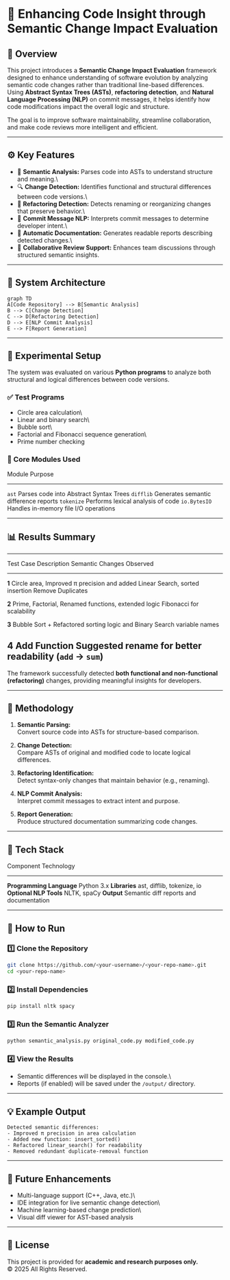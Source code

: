 # 🧠 Enhancing Code Insight through Semantic Change Impact Evaluation

## 📘 Overview

This project introduces a **Semantic Change Impact Evaluation**
framework designed to enhance understanding of software evolution by
analyzing semantic code changes rather than traditional line-based
differences.\
Using **Abstract Syntax Trees (ASTs)**, **refactoring detection**, and
**Natural Language Processing (NLP)** on commit messages, it helps
identify how code modifications impact the overall logic and structure.

The goal is to improve software maintainability, streamline
collaboration, and make code reviews more intelligent and efficient.

------------------------------------------------------------------------

## ⚙️ Key Features

-   🧩 **Semantic Analysis:** Parses code into ASTs to understand
    structure and meaning.\
-   🔍 **Change Detection:** Identifies functional and structural
    differences between code versions.\
-   🔄 **Refactoring Detection:** Detects renaming or reorganizing
    changes that preserve behavior.\
-   🧠 **Commit Message NLP:** Interprets commit messages to determine
    developer intent.\
-   📄 **Automatic Documentation:** Generates readable reports
    describing detected changes.\
-   💬 **Collaborative Review Support:** Enhances team discussions
    through structured semantic insights.

------------------------------------------------------------------------

## 🧩 System Architecture

``` mermaid
graph TD
A[Code Repository] --> B[Semantic Analysis]
B --> C[Change Detection]
C --> D[Refactoring Detection]
D --> E[NLP Commit Analysis]
E --> F[Report Generation]
```

------------------------------------------------------------------------

## 🧪 Experimental Setup

The system was evaluated on various **Python programs** to analyze both
structural and logical differences between code versions.

### ✅ Test Programs

-   Circle area calculation\
-   Linear and binary search\
-   Bubble sort\
-   Factorial and Fibonacci sequence generation\
-   Prime number checking

### 🧰 Core Modules Used

  Module         Purpose
  -------------- ----------------------------------------
  `ast`          Parses code into Abstract Syntax Trees
  `difflib`      Generates semantic difference reports
  `tokenize`     Performs lexical analysis of code
  `io.BytesIO`   Handles in-memory file I/O operations

------------------------------------------------------------------------

## 📊 Results Summary

  -----------------------------------------------------------------------
  Test Case       Description        Semantic Changes Observed
  --------------- ------------------ ------------------------------------
  **1**           Circle area,       Improved π precision and added
                  Linear Search,     sorted insertion
                  Remove Duplicates  

  **2**           Prime, Factorial,  Renamed functions, extended logic
                  Fibonacci          for scalability

  **3**           Bubble Sort +      Refactored sorting logic and
                  Binary Search      variable names

  **4**           Add Function       Suggested rename for better
                                     readability (`add` → `sum`)
  -----------------------------------------------------------------------

The framework successfully detected **both functional and non-functional
(refactoring)** changes, providing meaningful insights for developers.

------------------------------------------------------------------------

## 🧠 Methodology

1.  **Semantic Parsing:**\
    Convert source code into ASTs for structure-based comparison.

2.  **Change Detection:**\
    Compare ASTs of original and modified code to locate logical
    differences.

3.  **Refactoring Identification:**\
    Detect syntax-only changes that maintain behavior (e.g., renaming).

4.  **NLP Commit Analysis:**\
    Interpret commit messages to extract intent and purpose.

5.  **Report Generation:**\
    Produce structured documentation summarizing code changes.

------------------------------------------------------------------------

## 🧰 Tech Stack

  Component                  Technology
  -------------------------- -----------------------------------------
  **Programming Language**   Python 3.x
  **Libraries**              ast, difflib, tokenize, io
  **Optional NLP Tools**     NLTK, spaCy
  **Output**                 Semantic diff reports and documentation

------------------------------------------------------------------------

## 🧾 How to Run

### 1️⃣ Clone the Repository

``` bash
git clone https://github.com/<your-username>/<your-repo-name>.git
cd <your-repo-name>
```

### 2️⃣ Install Dependencies

``` bash
pip install nltk spacy
```

### 3️⃣ Run the Semantic Analyzer

``` bash
python semantic_analysis.py original_code.py modified_code.py
```

### 4️⃣ View the Results

-   Semantic differences will be displayed in the console.\
-   Reports (if enabled) will be saved under the `/output/` directory.

------------------------------------------------------------------------

## 💡 Example Output

``` text
Detected semantic differences:
- Improved π precision in area calculation
- Added new function: insert_sorted()
- Refactored linear_search() for readability
- Removed redundant duplicate-removal function
```

------------------------------------------------------------------------

## 🧭 Future Enhancements

-   Multi-language support (C++, Java, etc.)\
-   IDE integration for live semantic change detection\
-   Machine learning-based change prediction\
-   Visual diff viewer for AST-based analysis

------------------------------------------------------------------------

## 📜 License

This project is provided for **academic and research purposes only.**\
© 2025 All Rights Reserved.


